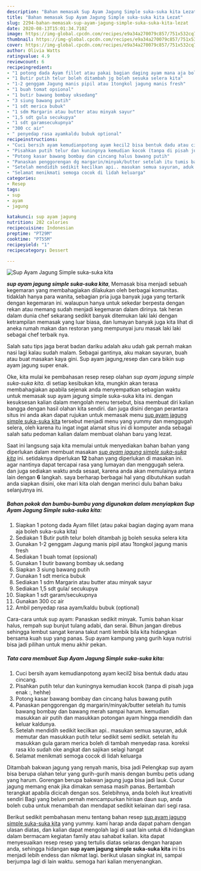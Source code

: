```yaml
---
description: "Bahan memasak Sup Ayam Jagung Simple suka-suka kita Lezat"
title: "Bahan memasak Sup Ayam Jagung Simple suka-suka kita Lezat"
slug: 2294-bahan-memasak-sup-ayam-jagung-simple-suka-suka-kita-lezat
date: 2020-08-13T15:01:34.710Z
image: https://img-global.cpcdn.com/recipes/e9a34a270079c857/751x532cq70/sup-ayam-jagung-simple-suka-suka-kita-foto-resep-utama.jpg
thumbnail: https://img-global.cpcdn.com/recipes/e9a34a270079c857/751x532cq70/sup-ayam-jagung-simple-suka-suka-kita-foto-resep-utama.jpg
cover: https://img-global.cpcdn.com/recipes/e9a34a270079c857/751x532cq70/sup-ayam-jagung-simple-suka-suka-kita-foto-resep-utama.jpg
author: Olivia Watts
ratingvalue: 4.9
reviewcount: 6
recipeingredient:
- "1 potong dada Ayam fillet atau pakai bagian daging ayam mana aja boleh sukasuka kita"
- "1 Butir putih telur boleh ditambah jg boleh sesuka selera kita"
- "1-2 genggam Jagung manis pipil atau 1tongkol jagung manis fresh"
- "1 buah tomat opsional"
- "1 butir bawang bombay uksedang"
- "3 siung bawang putih"
- "1 sdt merica bubuk"
- "1 sdm Margarin atau butter atau minyak sayur"
- "1,5 sdt gula secukupya"
- "1 sdt garamsecukupnya"
- "300 cc air"
- " penyedap rasa ayamkaldu bubuk optional"
recipeinstructions:
- "Cuci bersih ayam kemudianpotong ayam kecil2 bisa bentuk dadu atau cincang."
- "Pisahkan putih telur dan kuningnya kemudian kocok (tanpa di pisah juga enak :, hehhe)"
- "Potong kasar bawang bombay dan cincang halus bawang putih"
- "Panaskan penggorengan dg margarin/minyak/butter setelah itu tumis bawang bombay dan bawang merah sampai harum. kemudian masukkan air putih dan masukkan potongan ayam hingga mendidih dan keluar kaldunya."
- "Setelah mendidih sedikit kecilkan api.. masukan semua sayuran, aduk memutar dan masukkan putih telur sedikit semi sedikit. setelah itu masukkan gula garam merica boleh di tambah menyedap rasa. koreksi rasa klo sudah oke angkat dan sajikan selagi hangat"
- "Selamat menikmati semoga cocok di lidah keluarga"
categories:
- Resep
tags:
- sup
- ayam
- jagung

katakunci: sup ayam jagung 
nutrition: 282 calories
recipecuisine: Indonesian
preptime: "PT29M"
cooktime: "PT55M"
recipeyield: "1"
recipecategory: Dessert

---
```



![Sup Ayam Jagung Simple suka-suka kita](https://img-global.cpcdn.com/recipes/e9a34a270079c857/751x532cq70/sup-ayam-jagung-simple-suka-suka-kita-foto-resep-utama.jpg)

<b><i>sup ayam jagung simple suka-suka kita</i></b>, Memasak bisa menjadi sebuah kegemaran yang membahagiakan dilakukan oleh berbagai komunitas. tidaklah hanya para wanita, sebagian pria juga banyak juga yang tertarik dengan kegemaran ini. walaupun hanya untuk sekedar berpesta dengan rekan atau memang sudah menjadi kegemaran dalam dirinya. tak heran dalam dunia chef sekarang sedikit banyak ditemukan laki laki dengan ketrampilan memasak yang luar biasa, dan lumayan banyak juga kita lihat di aneka rumah makan dan restoran yang mempunyai juru masak laki laki sebagai chef terbaik nya.

Salah satu tips jaga berat badan dariku adalah aku udah gak pernah makan nasi lagi kalau sudah malam. Sebagai gantinya, aku makan sayuran, buah atau buat masakan kaya gini. Sup ayam jagung,resep dan cara bikin sup ayam jagung super enak.

Oke, kita mulai ke pembahasan resep resep olahan <i>sup ayam jagung simple suka-suka kita</i>. di setiap kesibukan kita, mungkin akan terasa membahagiakan apabila sejenak anda menyempatkan sebagian waktu untuk memasak sup ayam jagung simple suka-suka kita ini. dengan kesuksesan kalian dalam mengolah menu tersebut, bisa membuat diri kalian bangga dengan hasil olahan kita sendiri. dan juga disini dengan perantara situs ini anda akan dapat rujukan untuk memasak menu <u>sup ayam jagung simple suka-suka kita</u> tersebut menjadi menu yang yummy dan menggugah selera, oleh karena itu ingat ingat alamat situs ini di komputer anda sebagai salah satu pedoman kalian dalam membuat olahan baru yang lezat.


Saat ini langsung saja kita memulai untuk menyediakan bahan bahan yang diperlukan dalam membuat masakan <u><i>sup ayam jagung simple suka-suka kita</i></u> ini. setidaknya diperlukan <b>12</b> bahan yang diperlukan di masakan ini. agar nantinya dapat tercapai rasa yang lumayan dan menggugah selera. dan juga sediakan waktu anda sesaat, karena anda akan memulainya antara lain dengan <b>6</b> langkah. saya berharap berbagai hal yang dibutuhkan sudah anda siapkan disini, oke mari kita olah dengan merinci dulu bahan baku selanjutnya ini.

<!--inarticleads1-->

##### Bahan pokok dan bumbu-bumbu yang digunakan dalam menyiapkan Sup Ayam Jagung Simple suka-suka kita:

1. Siapkan 1 potong dada Ayam fillet (atau pakai bagian daging ayam mana aja boleh suka-suka kita)
1. Sediakan 1 Butir putih telur boleh ditambah jg boleh sesuka selera kita
1. Gunakan 1-2 genggam Jagung manis pipil atau 1tongkol jagung manis fresh
1. Sediakan 1 buah tomat (opsional)
1. Gunakan 1 butir bawang bombay uk.sedang
1. Siapkan 3 siung bawang putih
1. Gunakan 1 sdt merica bubuk
1. Sediakan 1 sdm Margarin atau butter atau minyak sayur
1. Sediakan 1,5 sdt gula/ secukupya
1. Siapkan 1 sdt garam/secukupnya
1. Gunakan 300 cc air
1. Ambil  penyedap rasa ayam/kaldu bubuk (optional)


Cara-cara untuk sup ayam: Panaskan sedikit minyak. Tumis bahan kisar halus, rempah sup bunjut tulang adabi, dan serai. Bihun jangan direbus sehingga lembut sangat kerana takut nanti lembik bila kita hidangkan bersama kuah sup yang panas. Sup ayam kampung yang gurih kaya nutrisi bisa jadi pilihan untuk menu akhir pekan. 

<!--inarticleads2-->

##### Tata cara membuat Sup Ayam Jagung Simple suka-suka kita:

1. Cuci bersih ayam kemudianpotong ayam kecil2 bisa bentuk dadu atau cincang.
1. Pisahkan putih telur dan kuningnya kemudian kocok (tanpa di pisah juga enak :, hehhe)
1. Potong kasar bawang bombay dan cincang halus bawang putih
1. Panaskan penggorengan dg margarin/minyak/butter setelah itu tumis bawang bombay dan bawang merah sampai harum. kemudian masukkan air putih dan masukkan potongan ayam hingga mendidih dan keluar kaldunya.
1. Setelah mendidih sedikit kecilkan api.. masukan semua sayuran, aduk memutar dan masukkan putih telur sedikit semi sedikit. setelah itu masukkan gula garam merica boleh di tambah menyedap rasa. koreksi rasa klo sudah oke angkat dan sajikan selagi hangat
1. Selamat menikmati semoga cocok di lidah keluarga


Ditambah bakwan jagung yang renyah manis, bisa jadi Pelengkap sup ayam bisa berupa olahan telur yang gurih-gurih manis dengan bumbu petis udang yang harum. Gorengan berupa bakwan jagung juga bisa jadi lauk. Cucur jagung memang enak jika dimakan semasa masih panas. Bertambah terangkat apabila dicicah dengan sos. Selebihnya, anda boleh ikut kreativiti sendiri Bagi yang belum pernah mencampurkan hirisan daun sup, anda boleh cuba untuk menambah dan mendapat sedikit kelainan dari segi rasa. 

Berikut sedikit pembahasan menu tentang bahan resep <u>sup ayam jagung simple suka-suka kita</u> yang yummy. kami harap anda dapat paham dengan ulasan diatas, dan kalian dapat mengolah lagi di saat lain untuk di hidangkan dalam bermacam kegiatan family atau sahabat kalian. kita dapat menyesuaikan resep resep yang tertulis diatas selaras dengan harapan anda, sehingga hidangan <b>sup ayam jagung simple suka-suka kita</b> ini bs menjadi lebih endess dan nikmat lagi. berikut ulasan singkat ini, sampai berjumpa lagi di lain waktu. semoga hari kalian menyenangkan.
